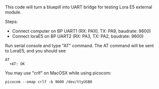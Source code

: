 This code will turn a bluepill into UART bridge for testing Lora E5 external module. 

Steps: 

- Connect computer on BP UART1 (RX: PA10, TX: PA9, baudrate: 9600)
- Connect loraE5 on BP UART2 (RX: PA3, TX: PA2, baudrate: 9600) 


Run serial console and type "AT" command. 
The AT command will be sent to LoraE5, and you should see

```
AT
  +AT: OK
```

You may use "crlf" on MacOSX while using picocom:

```
picocom --omap crlf -b 9600 /dev/ttyUSB0 
```


